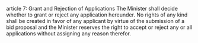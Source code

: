 article 7: Grant and Rejection of Applications
The Minister shall decide whether to grant or reject any application hereunder. No rights of any kind shall be created in favor of any applicant by virtue of the submission of a bid proposal and the Minister reserves the right to accept or reject any or all applications without assigning any reason therefor.
<ul>
</ul>